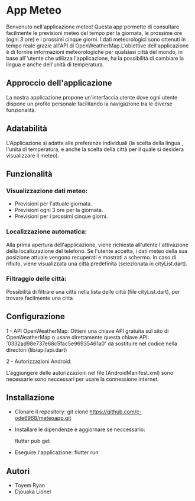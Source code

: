 # App Meteo

Benvenuto nell'applicazione meteo! Questa app permette di consultare facilmente le previsioni meteo del tempo per la giornata, le prossime ore (ogni 3 ore) e i prossimi cinque giorni. I dati meteorologici sono ottenuti in tempo reale grazie all'API di OpenWeatherMap.L'obiettive dell'applicazione è di fornire informazioni meteorologiche per qualsiasi città del mondo, in base all''utente che utilizza l'applicazione, ha la possibilità di cambiare la lingua e anche dell'unità di temperatura.

## Approccio dell'applicazione

La nostra applicazione propone un'interfaccia utente dove ogni utente dispone un profilo personale facilitando la navigazione tra le diverse funzionalità.

## Adatabilità
L'Applicazione si adatta alle preferenze individuali (la scelta della lingua , l'unita di temperatura, e anche la scelta della città per il quale si desidera visualizzare il meteo).

## Funzionalità

### Visualizzazione dati meteo:

- Previsioni per l'attuale giornata.
- Previsioni ogni 3 ore per la giornata.
- Previsioni per i prossimi cinque giorni.


 ### Localizzazione automatica:
 
Alla prima apertura dell'applicazione, viene richiesta all'utente l'attivazione della localizzazione del telefono. Se l'utente accetta, i dati meteo della sua posizione attuale vengono recuperati e mostrati a schermo. In caso di rifiuto, viene visualizzata una città predefinita (selezionata in cityList.dart).

### Filtraggio delle città:

Possibilità di filtrare una città nella lista delle città (file cityList.dart), per trovare facilmente una citta

## Configurazione

1 - API OpenWeatherMap: Ottieni una chiave API gratuita sul sito di OpenWeatherMap o usare direttamente questa chiave API: '0332ad98e737e68c5fac5e96935461a0' da sostituire nel codice nella directori (lib/api/api.dart)

2 - Autorizzazioni Android:

L'aggiungere delle autorizzazioni nel file (AndroidManifest.xml) sono necessarie sono neccessari per usare la connessione internet.

## Installazione

- Clonare il repository: git clone https://github.com/c-ode6968/meteoapp.git

- Installare le dipendenze e aggiornare se neccessario:

     flutter pub get

- Eseguire l'applicazione:
     flutter run

## Autori
- Toyem Ryan
- Djouaka Lionel
